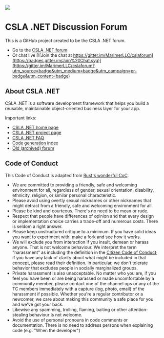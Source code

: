 ![](https://raw.github.com/MarimerLLC/csla/master/Support/Logos/csla%20win8_mid.png)

CSLA .NET Discussion Forum
=========

This is a GitHub project created to be the CSLA .NET forum.
* Go to the [CSLA .NET forum](https://github.com/marimerllc/cslaforum/issues?q=is%3Aissue+sort%3Aupdated-desc)
* Or chat live [![Join the chat at https://gitter.im/MarimerLLC/cslaforum](https://badges.gitter.im/Join%20Chat.svg)](https://gitter.im/MarimerLLC/cslaforum?utm_source=badge&utm_medium=badge&utm_campaign=pr-badge&utm_content=badge)

## About CSLA .NET

CSLA .NET is a software development framework that helps you build a reusable, maintainable object-oriented business layer for your app. 

Important links:
* [CSLA .NET home page](http://www.cslanet.com)
* [CSLA .NET project page](http://www.github.com/marimerllc/csla)
* [CSLA .NET FAQ](http://www.lhotka.net/cslanet/faq/)
* [Code generation index](http://www.lhotka.net/cslanet/codegen.aspx)
* [Old (archived) forum](http://forums.lhotka.net/forums/5.aspx)

## Code of Conduct

This Code of Conduct is adapted from [Rust's wonderful
CoC](http://www.rust-lang.org/conduct.html).

* We are committed to providing a friendly, safe and welcoming
  environment for all, regardless of gender, sexual orientation,
  disability, ethnicity, religion, or similar personal characteristic.
* Please avoid using overtly sexual nicknames or other nicknames that
  might detract from a friendly, safe and welcoming environment for
  all.
* Please be kind and courteous. There's no need to be mean or rude.
* Respect that people have differences of opinion and that every
  design or implementation choice carries a trade-off and numerous
  costs. There is seldom a right answer.
* Please keep unstructured critique to a minimum. If you have solid
  ideas you want to experiment with, make a fork and see how it works.
* We will exclude you from interaction if you insult, demean or harass
  anyone.  That is not welcome behaviour. We interpret the term
  "harassment" as including the definition in the [Citizen Code of
  Conduct](http://citizencodeofconduct.org/); if you have any lack of
  clarity about what might be included in that concept, please read
  their definition. In particular, we don't tolerate behavior that
  excludes people in socially marginalized groups.
* Private harassment is also unacceptable. No matter who you are, if
  you feel you have been or are being harassed or made uncomfortable
  by a community member, please contact one of the channel ops or any
  of the TC members immediately with a capture (log, photo, email) of
  the harassment if possible.  Whether you're a regular contributor or
  a newcomer, we care about making this community a safe place for you
  and we've got your back.
* Likewise any spamming, trolling, flaming, baiting or other
  attention-stealing behaviour is not welcome.
* Avoid the use of personal pronouns in code comments or
  documentation. There is no need to address persons when explaining
  code (e.g. "When the developer")
